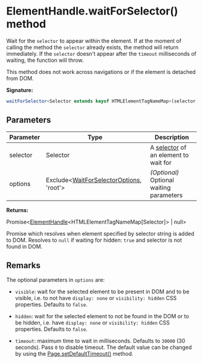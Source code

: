 # ElementHandle.waitForSelector() method

Wait for the `selector` to appear within the element. If at the moment of calling the method the `selector` already exists, the method will return immediately. If the `selector` doesn't appear after the `timeout` milliseconds of waiting, the function will throw.

This method does not work across navigations or if the element is detached from DOM.

**Signature:**

```typescript
waitForSelector<Selector extends keyof HTMLElementTagNameMap>(selector: Selector, options?: Exclude<WaitForSelectorOptions, 'root'>): Promise<ElementHandle<HTMLElementTagNameMap[Selector]> | null>;
```

## Parameters

| Parameter | Type                                                                                   | Description                                                                                            |
| --------- | -------------------------------------------------------------------------------------- | ------------------------------------------------------------------------------------------------------ |
| selector  | Selector                                                                               | A [selector](https://developer.mozilla.org/en-US/docs/Web/CSS/CSS_Selectors) of an element to wait for |
| options   | Exclude&lt;[WaitForSelectorOptions](./puppeteer.waitforselectoroptions.md), 'root'&gt; | <i>(Optional)</i> Optional waiting parameters                                                          |

**Returns:**

Promise&lt;[ElementHandle](./puppeteer.elementhandle.md)&lt;HTMLElementTagNameMap\[Selector\]&gt; \| null&gt;

Promise which resolves when element specified by selector string is added to DOM. Resolves to `null` if waiting for hidden: `true` and selector is not found in DOM.

## Remarks

The optional parameters in `options` are:

- `visible`: wait for the selected element to be present in DOM and to be visible, i.e. to not have `display: none` or `visibility: hidden` CSS properties. Defaults to `false`.

- `hidden`: wait for the selected element to not be found in the DOM or to be hidden, i.e. have `display: none` or `visibility: hidden` CSS properties. Defaults to `false`.

- `timeout`: maximum time to wait in milliseconds. Defaults to `30000` (30 seconds). Pass `0` to disable timeout. The default value can be changed by using the [Page.setDefaultTimeout()](./puppeteer.page.setdefaulttimeout.md) method.
